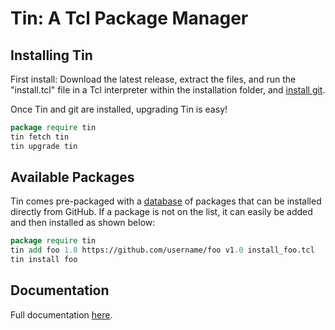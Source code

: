 # Tin: A Tcl Package Manager

## Installing Tin

First install: Download the latest release, extract the files, and run the "install.tcl" file in a Tcl interpreter within the installation folder, and [install git](https://git-scm.com/book/en/v2/Getting-Started-Installing-Git). 

Once Tin and git are installed, upgrading Tin is easy!
```tcl
package require tin
tin fetch tin
tin upgrade tin
```

## Available Packages

Tin comes pre-packaged with a [database](tinlist.tcl) of packages that can be installed directly from GitHub.
If a package is not on the list, it can easily be added and then installed as shown below:
```tcl
package require tin
tin add foo 1.0 https://github.com/username/foo v1.0 install_foo.tcl
tin install foo
```

## Documentation

Full documentation [here](doc/tin.pdf).
